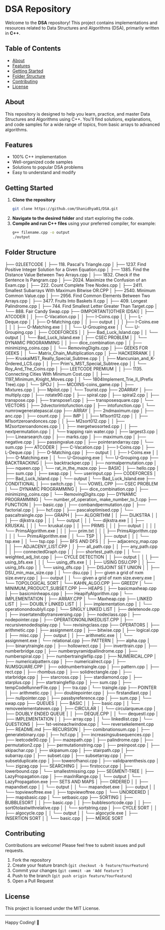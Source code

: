 # DSA Repository

Welcome to the **DSA** repository! This project contains implementations and resources related to Data Structures and Algorithms (DSA), primarily written in **C++**.

## Table of Contents

- [About](#about)
- [Features](#features)
- [Getting Started](#getting-started)
- [Folder Structure](#folder-structure)
- [Contributing](#contributing)
- [License](#license)

## About

This repository is designed to help you learn, practice, and master Data Structures and Algorithms using C++. You'll find solutions, explanations, and code samples for a wide range of topics, from basic arrays to advanced algorithms.

## Features

- 100% C++ implementation
- Well-organized code samples
- Solutions to popular DSA problems
- Easy to understand and modify

## Getting Started

1. **Clone the repository**
    ```sh
    git clone https://github.com/Shanidhya01/DSA.git
    ```
2. **Navigate to the desired folder** and start exploring the code.
3. **Compile and run C++ files** using your preferred compiler, for example:
    ```sh
    g++ filename.cpp -o output
    ./output
    ```

## Folder Structure
├── 02LEETCODE
│   ├── 118. Pascal's Triangle.cpp
│   ├── 1237. Find Positive Integer Solution for a Given Equation.cpp
│   ├── 1385. Find the Distance Value Between Two Arrays.cpp
│   ├── 1832. Check if the Sentence Is Pangram.cpp
│   ├── 2024. Maximize the Confusion of an Exam.cpp
│   ├── 222. Count Complete Tree Nodes.cpp
│   ├── 2411. Smallest Subarrays With Maximum Bitwise OR.CPP
│   ├── 2540. Minimum Common Value.cpp
│   ├── 2956. Find Common Elements Between Two Arrays.cpp
│   ├── 3477. Fruits Into Baskets II.cpp
│   ├── 409. Longest Palindrome.cpp
│   ├── 744. Find Smallest Letter Greater Than Target.cpp
│   └── 888. Fair Candy Swap.cpp
├── 0IMPORTANT[OTHER (DSA)]
│   ├── ATCODER
│   │   ├── C-Vacation.cpp
│   │   ├── I-Coins.cpp
│   │   ├── L-Deque.cpp
│   │   ├── O-Matching.cpp
│   │   ├── output
│   │   │   ├── I-Coins.exe
│   │   │   ├── O-Matching.exe
│   │   │   └── U-Grouping.exe
│   │   └── U-Grouping.cpp
│   ├── CODEFORCES
│   │   ├── Bad_Luck_Island.cpp
│   │   └── output
│   │       └── Bad_Luck_Island.exe
│   ├── CSEC PROBLEM
│   │   └── DYNAMIC PROGRAMMING
│   │       ├── dice_combination.cpp
│   │       ├── minimizing_coins.cpp
│   │       └── RemovingDigits.cpp
│   ├── GEEKS FOR GEEKS
│   │   └── Matrix_Chain_Multiplication.cpp
│   ├── HACKERRANK
│   │   ├── KruskalMST_Really_Special_Subtree.cpp
│   │   ├── Mancunian_and_K-Ordered_LCS.cpp
│   │   ├── Prim's_MST_Special_Subtree.cpp
│   │   └── Roy_And_The_Coins.cpp
│   ├── LEETCODE PREMIUM
│   │   ├── 1135. Connecting Cities With Minimum Cost.cpp
│   │   ├── 1197_Minimum_Knight_Moves.cpp
│   │   └── 1804Implement_Trie_II_(Prefix Tree).cpp
│   └── SPOJ
│       ├── MCOINS-coins_game.cpp
│       ├── Mixtures.cpp
│       ├── Mpilot.cpp
│       └── Tourist.cpp
├── 2DARRAY
│   ├── multiply.cpp
│   ├── rotate90.cpp
│   ├── spiral.cpp
│   ├── spiral2.cpp
│   ├── transpose.cpp
│   ├── transpose1.cpp
│   ├── transposesquare.cpp
│   └── VECTORS
│       ├── 2dvectorintofunction.cpp
│       ├── intofunction.cpp
│       └── numrowgeneratepascal.cpp
├── ARRAY
│   ├── 2ndmaximum.cpp
│   ├── anc.cpp
│   ├── count.cpp
│   ├── IMP
│   │   ├── M1sort012.cpp
│   │   ├── M1sortzeroandonces.cpp
│   │   ├── M2sort012.cpp
│   │   ├── M2sortzeroandonces.cpp
│   │   ├── mergetwosorted.cpp
│   │   ├── nextpermutation.cpp
│   │   └── trapping rain water.cpp
│   ├── largest3.cpp
│   ├── Linearsearch.cpp
│   ├── marks.cpp
│   ├── maximum.cpp
│   ├── negative.cpp
│   ├── passingvalue.cpp
│   ├── pointerandarray.cpp
│   └── sum.cpp
├── ATCODER
│   ├── C-Vacation.cpp
│   ├── I-Coins.cpp
│   ├── L-Deque.cpp
│   ├── O-Matching.cpp
│   ├── output
│   │   ├── I-Coins.exe
│   │   ├── O-Matching.exe
│   │   └── U-Grouping.exe
│   └── U-Grouping.cpp
├── BACKTRACKING
│   ├── backtrackper.cpp
│   ├── normalpermutation.cpp
│   ├── nqueen.cpp
│   └── rat_in_the_maze.cpp
├── BASIC
│   ├── hello.cpp
│   ├── sum.cpp
│   ├── swap.cpp
│   └── userinput.cpp
├── CODEFORCES
│   ├── Bad_Luck_Island.cpp
│   └── output
│       └── Bad_Luck_Island.exe
├── CONDITIONAL
│   ├── switch.cpp
│   └── VOWEL.CPP
├── CSEC PROBLEM
│   └── DYNAMIC PROGRAMMING
│       ├── dice_combination.cpp
│       ├── minimizing_coins.cpp
│       └── RemovingDigits.cpp
├── DYNAMIC PROGRAMMING
│   └── number_of_operation_ make_number_to_1.cpp
├── FUNCTION
│   ├── basic.cpp
│   ├── combandpermutation.cpp
│   ├── factorial.cpp
│   ├── hcf.cpp
│   ├── pascaloptimised.cpp
│   └── pascaltraingle.cpp
├── GRAPH
│   ├── ALGORITHM
│   │   ├── DIJKSTRA
│   │   │   ├── dijkstra.cpp
│   │   │   └── output
│   │   │       └── dijkstra.exe
│   │   ├── KRUSKAL
│   │   │   └── kruskal.cpp
│   │   ├── PRIMS
│   │   │   ├── output
│   │   │   │   └── PrimsAlgorithm.exe
│   │   │   ├── prim.txt
│   │   │   ├── PrimsAlgorithm.cpp
│   │   │   └── PrimsAlgorithm.exe
│   │   └── TSP
│   │       ├── output
│   │       │   └── tsp.exe
│   │       └── tsp.cpp
│   ├── BFS AND DFS
│   │   ├── adjacency_map.cpp
│   │   ├── ADJACENY_LIST.CPP
│   │   ├── all_path.cpp
│   │   ├── any_path.cpp
│   │   ├── connectedGraph.cpp
│   │   ├── shortest_path.cpp
│   │   └── weighted_adj_list.cpp
│   ├── CYCLE DETECTION
│   │   ├── output
│   │   │   ├── using_bfs.exe
│   │   │   └── using_dfs.exe
│   │   ├── USING DSU.CPP
│   │   ├── using_bfs.cpp
│   │   └── using_dfs.cpp
│   ├── DISJOINT SET UNION
│   │   ├── DSU_min_max_size.cpp
│   │   └── dsu.cpp
│   ├── given a grid of nxm size.every.cpp
│   ├── output
│   │   └── given a grid of nxm size.every.exe
│   └── TOPOLOGICAL SORT
│       └── KAHN_ALGO.CPP
├── GREEDY
│   └── MINIMUM_PRODUCT_SUBSET.CPP
├── HEAPS
│   ├── basicmaxheap.cpp
│   ├── basicminheaps.cpp
│   ├── HeapifyAlgorithm.cpp
│   └── IMPLEMENTATION
│       ├── ARRAY.CPP
│       └── Maxheap.cpp
├── LINKED LIST
│   ├── DOUBLY LINKED LIST
│   │   ├── implementation.cpp
│   │   └── operationondoublyll.cpp
│   └── SINGLY LINKED LIST
│       ├── deletenode.cpp
│       ├── insertatendbytransversing.cpp
│       ├── nodeclass.cpp
│       ├── nodepointer.cpp
│       ├── OPERATIONONLINKEDLIST.CPP
│       ├── recursivenodedisplay.cpp
│       └── revisingclass.cpp
├── OPERATORS
│   ├── arithmetic.cpp
│   ├── assignment.cpp
│   ├── bitwise.cpp
│   ├── logical.cpp
│   ├── misc.cpp
│   ├── output
│   │   ├── arithmetic.exe
│   │   └── assignment.exe
│   └── relational.cpp
├── PATTERN
│   ├── alpha.cpp
│   ├── binarytraingle.cpp
│   ├── hollowrect.cpp
│   ├── inverttrain.cpp
│   ├── numberbridge.cpp
│   ├── numberpyramidpallindrome.cpp
│   ├── numberspiral.cpp
│   ├── numbertraingleflip.cpp
│   ├── NUMERICAL.CPP
│   ├── numericalpattern.cpp
│   ├── numericalrect.cpp
│   ├── NUMSQUARE.CPP
│   ├── oddnumbertraingle.cpp
│   ├── pattern.cpp
│   ├── rect.cpp
│   ├── rhombus.cpp
│   ├── solidrectangle.cpp
│   ├── starbridge.cpp
│   ├── starcross.cpp
│   ├── stardiamond.cpp
│   ├── starplus.cpp
│   ├── startraingleflip.cpp
│   ├── sum.cpp
│   ├── tempCodeRunnerFile.cpp
│   ├── tra.cpp
│   └── traingle.cpp
├── POINTER
│   ├── arithmetic.cpp
│   ├── doublepointer.cpp
│   ├── firstandlast.cpp
│   ├── nullpointer.cpp
│   ├── passbyreference.cpp
│   ├── sum.cpp
│   └── swap.cpp
├── QUEUES
│   ├── BASIC
│   │   ├── basic.cpp
│   │   └── removeelementateven.cpp
│   ├── CIRCULAR
│   │   └── circularqueue.cpp
│   ├── DOUBLY ENDED QUEUE
│   │   ├── DEQUE.CPP
│   │   └── dequestl.cpp
│   ├── IMPLEMENTATION
│   │   ├── array.cpp
│   │   └── linkedlist.cpp
│   └── QUESTIONS
│       ├── 1st-veineachwindow.cpp
│       └── reversekelement.cpp
├── README.md
├── RECURSION
│   ├── comibnationsum.cpp
│   ├── generatebinary.cpp
│   ├── hcf.cpp
│   ├── increasingsubsequences.cpp
│   ├── leetcode90.cpp
│   ├── mazepath.cpp
│   ├── palindrome.cpp
│   ├── permutation2.cpp
│   ├── permutationstring.cpp
│   ├── preinpost.cpp
│   ├── skipachar.cpp
│   ├── skipanum.cpp
│   ├── stairpath.cpp
│   ├── subarray.cpp
│   ├── subset.cpp
│   ├── subsetarray.cpp
│   ├── subsetduplicate.cpp
│   ├── towerofhanoi.cpp
│   ├── validparenthesis.cpp
│   └── zigzag.cpp
├── SEARCHING
│   ├── firstoccur.cpp
│   ├── lowerbound.cpp
│   └── smallestmissing.cpp
├── SEGMENT-TREE
│   ├── LazyPropagation.cpp
│   ├── maxInRange.cpp
│   └── output
│       └── LazyPropagation.exe
├── SETS AND MAPS
│   ├── ORDERED
│   │   ├── mapandset.cpp
│   │   └── output
│   │       └── mapandset.exe
│   ├── output
│   │   └── topviewoftree.exe
│   ├── topviewoftree.cpp
│   └── UNORDERED
│       ├── mapsbasic.cpp
│       └── setbasic.cpp
├── SORTING
│   ├── BUBBLESORT
│   │   ├── basic.cpp
│   │   ├── bubblesortcode.cpp
│   │   ├── sort0tolastwithrelative.cpp
│   │   └── sortstring.cpp
│   ├── CYCLE SORT
│   │   ├── algocycle.cpp
│   │   └── output
│   │       └── algocycle.exe
│   ├── INSERTION SORT
│   │   └── basic.cpp
│   ├── MERGE SORT

## Contributing

Contributions are welcome! Please feel free to submit issues and pull requests.

1. Fork the repository
2. Create your feature branch (`git checkout -b feature/YourFeature`)
3. Commit your changes (`git commit -am 'Add feature'`)
4. Push to the branch (`git push origin feature/YourFeature`)
5. Open a Pull Request

## License

This project is licensed under the MIT License.

---

Happy Coding! 🚀
